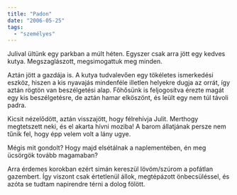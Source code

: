 ```yaml
---
title: "Padon"
date: "2006-05-25"
tags: 
  - "személyes"
---
```


Julival ültünk egy parkban a múlt héten. Egyszer csak arra jött egy kedves kutya. Megszaglászott, megsimogattuk meg minden.

Aztán jött a gazdája is. A kutya tudvalevően egy tökéletes ismerkedési eszköz, hiszen a kis nyavajás mindenféle illetlen helyekre dugja az orrát, így aztán rögtön van beszélgetési alap. Főhősünk is feljogosítva érezte magát egy kis beszélgetésre, de aztán hamar elköszönt, és leült egy nem túl távoli padra.

Kicsit nézelődött, aztán visszajött, hogy félrehívja Julit. Merthogy megtetszett neki, és el akarta hívni moziba! A barom állatjának persze nem tűnik fel, hogy épp velem volt a lány ugye.

Mégis mit gondolt? Hogy majd elsétálnak a naplementében, én meg ücsörgök tovább magamaban?

Arra érdemes korokban ezért simán kereszül lövöm/szúrom a pofátlan gazembert. Így viszont csak értetlenül állok, megtépázott önbecsüléssel, és azóta se tudtam napirendre térni a dolog fölött.
